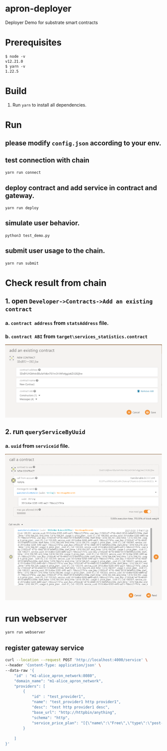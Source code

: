 # apron-deployer
Deployer Demo for substrate smart contracts

# Prerequisites

```
$ node -v
v12.21.0
$ yarn -v
1.22.5
```

# Build

1. Run `yarn` to install all dependencies.

# Run
## please modify `config.json` according to your env.

## test connection with chain
`yarn run connect`

## deploy contract and add service in contract and gateway.
`yarn run deploy`

## simulate user behavior. 
`python3 test_demo.py`

## submit user usage to the chain. 
`yarn run submit`

# Check result from chain

## 1. open `Developer->Contracts->Add an existing contract`

### a. `contract address` from `statsAddress` file.
### b. `contract ABI` from `target\services_statistics.contract`
![add an existing contract](https://github.com/Apron-Network/apron-deployer/blob/master/images/add_an_existing_contract.png)

## 2. run `queryServiceByUuid` 
### a. `uuid` from `serviceid` file.
![call a contract](https://github.com/Apron-Network/apron-deployer/blob/master/images/call_a_contract.png)

# run webserver
```bash
yarn run webserver
```

## register gateway service
```bash
curl --location --request POST 'http://localhost:4000/service' \
--header 'Content-Type: application/json' \
--data-raw '{
    "id" : "m1-alice_apron_network:8080",
    "domain_name": "m1-alice_apron_network",
    "providers": [
        {
            "id" : "test_provider1",
            "name": "test_provider1 http provider1",
            "desc": "test http provider1 desc",
            "base_url": "http://httpbin/anything",
            "schema": "http",
            "service_price_plan": "[{\"name\":\"Free\",\"type\":\"post-paid\",\"price\":0,\"unit\":\"APN\",\"desc\":\"to be continue\"}]"
        }

    ]
}'
```
